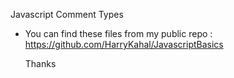 



Javascript Comment Types
- You can find these files from my public repo :
  https://github.com/HarryKahal/JavascriptBasics

  Thanks